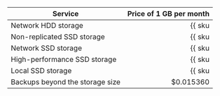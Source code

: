 | Service | Price of 1 GB per month |
|---------------------------------|------------------------------------------------------------:|
| Network HDD storage | {{ sku|USD|mdb.cluster.local-nvme.greenplum|month|string }} |
| Non-replicated SSD storage | {{ sku|USD|mdb.cluster.local-nvme.greenplum|month|string }} |
| Network SSD storage | {{ sku|USD|mdb.cluster.local-nvme.greenplum|month|string }} |
| High-performance SSD storage | {{ sku|USD|mdb.cluster.network-ssd-io-m3.greenplum|month|string }} |
| Local SSD storage | {{ sku|USD|mdb.cluster.local-nvme.greenplum|month|string }} |
| Backups beyond the storage size | $0.015360 |
